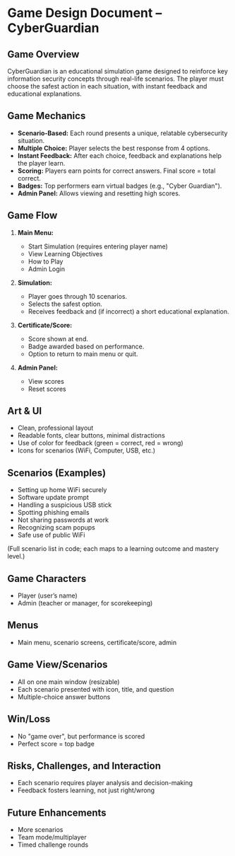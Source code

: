 # Game Design Document – CyberGuardian

## Game Overview

CyberGuardian is an educational simulation game designed to reinforce key information security concepts through real-life scenarios. The player must choose the safest action in each situation, with instant feedback and educational explanations.

## Game Mechanics

- **Scenario-Based:** Each round presents a unique, relatable cybersecurity situation.
- **Multiple Choice:** Player selects the best response from 4 options.
- **Instant Feedback:** After each choice, feedback and explanations help the player learn.
- **Scoring:** Players earn points for correct answers. Final score = total correct.
- **Badges:** Top performers earn virtual badges (e.g., "Cyber Guardian").
- **Admin Panel:** Allows viewing and resetting high scores.

## Game Flow

1. **Main Menu:**  
   - Start Simulation (requires entering player name)  
   - View Learning Objectives  
   - How to Play  
   - Admin Login

2. **Simulation:**  
   - Player goes through 10 scenarios.
   - Selects the safest option.
   - Receives feedback and (if incorrect) a short educational explanation.

3. **Certificate/Score:**  
   - Score shown at end.  
   - Badge awarded based on performance.  
   - Option to return to main menu or quit.

4. **Admin Panel:**  
   - View scores  
   - Reset scores

## Art & UI

- Clean, professional layout
- Readable fonts, clear buttons, minimal distractions
- Use of color for feedback (green = correct, red = wrong)
- Icons for scenarios (WiFi, Computer, USB, etc.)

## Scenarios (Examples)

- Setting up home WiFi securely
- Software update prompt
- Handling a suspicious USB stick
- Spotting phishing emails
- Not sharing passwords at work
- Recognizing scam popups
- Safe use of public WiFi

(Full scenario list in code; each maps to a learning outcome and mastery level.)

## Game Characters

- Player (user’s name)
- Admin (teacher or manager, for scorekeeping)

## Menus

- Main menu, scenario screens, certificate/score, admin

## Game View/Scenarios

- All on one main window (resizable)
- Each scenario presented with icon, title, and question
- Multiple-choice answer buttons

## Win/Loss

- No "game over", but performance is scored
- Perfect score = top badge

## Risks, Challenges, and Interaction

- Each scenario requires player analysis and decision-making
- Feedback fosters learning, not just right/wrong

## Future Enhancements

- More scenarios
- Team mode/multiplayer
- Timed challenge rounds
